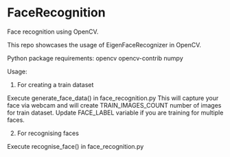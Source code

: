 # FaceRecognition
 Face recognition using OpenCV.
 
 This repo showcases the usage of EigenFaceRecognizer in OpenCV.
 
 Python package requirements:
 opencv
 opencv-contrib
 numpy
 
 Usage:
 
 1. For creating a train dataset
 
 Execute generate_face_data() in face_recognition.py
 This will capture your face via webcam and will create TRAIN_IMAGES_COUNT number of images for train dataset.
 Update FACE_LABEL variable if you are training for multiple faces.
 
 2. For recognising faces
 
 Execute recognise_face() in face_recognition.py
